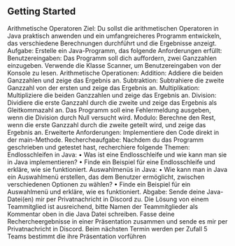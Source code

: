 ## Getting Started

Arithmetische Operatoren
Ziel:
Du sollst die arithmetischen Operatoren in Java praktisch anwenden und ein
umfangreicheres Programm entwickeln, das verschiedene Berechnungen durchführt
und die Ergebnisse anzeigt.
Aufgabe:
Erstelle ein Java-Programm, das folgende Anforderungen erfüllt:
Benutzereingaben:
Das Programm soll dich auffordern, zwei Ganzzahlen einzugeben.
Verwende die Klasse Scanner, um Benutzereingaben von der Konsole zu lesen.
Arithmetische Operationen:
Addition: Addiere die beiden Ganzzahlen und zeige das Ergebnis an.
Subtraktion: Subtrahiere die zweite Ganzzahl von der ersten und zeige das Ergebnis an.
Multiplikation: Multipliziere die beiden Ganzzahlen und zeige das Ergebnis an.
Division: Dividiere die erste Ganzzahl durch die zweite und zeige das Ergebnis als
Gleitkommazahl an. Das Programm soll eine Fehlermeldung ausgeben, wenn die
Division durch Null versucht wird.
Modulo: Berechne den Rest, wenn die erste Ganzzahl durch die zweite geteilt wird, und
zeige das Ergebnis an.
Erweiterte Anforderungen:
Implementiere den Code direkt in der main-Methode.
Rechercheaufgabe:
Nachdem du das Programm geschrieben und getestet hast, recherchiere folgende
Themen:
Endlosschleifen in Java:
• Was ist eine Endlosschleife und wie kann man sie in Java implementieren?
• Finde ein Beispiel für eine Endlosschleife und erkläre, wie sie funktioniert.
Auswahlmenüs in Java:
• Wie kann man in Java ein Auswahlmenü erstellen, das dem Benutzer ermöglicht,
zwischen verschiedenen Optionen zu wählen?
• Finde ein Beispiel für ein Auswahlmenü und erkläre, wie es funktioniert.
Abgabe:
Sende deine Java-Datei(en) mir per Privatnachricht in Discord zu. Die Lösung von einem
Teammitglied ist ausreichend, bitte Namen der Teammitglieder als Kommentar oben in
die Java Datei schreiben.
Fasse deine Rechercheergebnisse in einer Präsentation zusammen und sende es mir
per Privatnachricht in Discord.
Beim nächsten Termin werden per Zufall 5 Teams bestimmt die ihre Präsentation
vorführen
